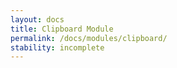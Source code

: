 ```yaml
---
layout: docs
title: Clipboard Module
permalink: /docs/modules/clipboard/
stability: incomplete
---
```

